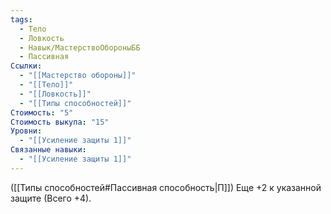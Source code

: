 ```yaml
---
tags:
  - Тело
  - Ловкость
  - Навык/МастерствоОбороныББ
  - Пассивная
Ссылки:
  - "[[Мастерство обороны]]"
  - "[[Тело]]"
  - "[[Ловкость]]"
  - "[[Типы способностей]]"
Стоимость: "5"
Стоимость выкупа: "15"
Уровни:
  - "[[Усиление защиты 1]]"
Связанные навыки:
  - "[[Усиление защиты 1]]"
---
```

([[Типы способностей#Пассивная способность|П]]) Еще +2 к указанной защите (Всего +4).
